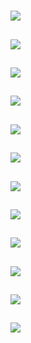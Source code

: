 # [](ContributionTable?__template__=property.md#cldf:VerbInflectionMacrocategoriesAggregatedByMarkerHasPreposedExponent)

[](ContributionTable?__template__=property.md&property=Description#cldf:VerbInflectionMacrocategoriesAggregatedByMarkerHasPreposedExponent)

## [](ParameterTable#cldf:990)

![](MarkerHasPreposedExponentForTAMPlus.jpg?parameters=990&pacific-centered&padding-left=10&padding-right=10&padding-top=20&padding-bottom=20&width=12&height=8&markersize=15#cldfviz.map)

## [](ParameterTable#cldf:991)

![](MarkerHasPreposedExponentForOperators.jpg?parameters=991&pacific-centered&padding-left=10&padding-right=10&padding-top=20&padding-bottom=20&width=12&height=8&markersize=15#cldfviz.map)

## [](ParameterTable#cldf:992)

![](MarkerHasPreposedExponentForValence.jpg?parameters=992&pacific-centered&padding-left=10&padding-right=10&padding-top=20&padding-bottom=20&width=12&height=8&markersize=15#cldfviz.map)

## [](ParameterTable#cldf:993)

![](MarkerHasPreposedExponentForInterClausal.jpg?parameters=993&pacific-centered&padding-left=10&padding-right=10&padding-top=20&padding-bottom=20&width=12&height=8&markersize=15#cldfviz.map)

## [](ParameterTable#cldf:994)

![](MarkerHasPreposedExponentForOther.jpg?parameters=994&pacific-centered&padding-left=10&padding-right=10&padding-top=20&padding-bottom=20&width=12&height=8&markersize=15#cldfviz.map)

## [](ParameterTable#cldf:995)

![](MarkerHasPreposedExponentForPragmatic.jpg?parameters=995&pacific-centered&padding-left=10&padding-right=10&padding-top=20&padding-bottom=20&width=12&height=8&markersize=15#cldfviz.map)

## [](ParameterTable#cldf:996)

![](MarkerHasPreposedExponentForNumber.jpg?parameters=996&pacific-centered&padding-left=10&padding-right=10&padding-top=20&padding-bottom=20&width=12&height=8&markersize=15#cldfviz.map)

## [](ParameterTable#cldf:997)

![](MarkerHasPreposedExponentForEvidential.jpg?parameters=997&pacific-centered&padding-left=10&padding-right=10&padding-top=20&padding-bottom=20&width=12&height=8&markersize=15#cldfviz.map)

## [](ParameterTable#cldf:998)

![](MarkerHasPreposedExponentForNPRelated.jpg?parameters=998&pacific-centered&padding-left=10&padding-right=10&padding-top=20&padding-bottom=20&width=12&height=8&markersize=15#cldfviz.map)

## [](ParameterTable#cldf:999)

![](MarkerHasPreposedExponentForClassification.jpg?parameters=999&pacific-centered&padding-left=10&padding-right=10&padding-top=20&padding-bottom=20&width=12&height=8&markersize=15#cldfviz.map)

## [](ParameterTable#cldf:1000)

![](MarkerHasPreposedExponentForEventSpecs.jpg?parameters=1000&pacific-centered&padding-left=10&padding-right=10&padding-top=20&padding-bottom=20&width=12&height=8&markersize=15#cldfviz.map)

## [](ParameterTable#cldf:1001)

![](MarkerHasPreposedExponentForRole.jpg?parameters=1001&pacific-centered&padding-left=10&padding-right=10&padding-top=20&padding-bottom=20&width=12&height=8&markersize=15#cldfviz.map)
